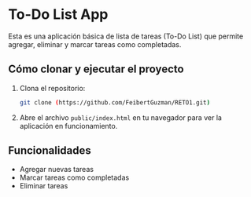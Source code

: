 # To-Do List App

Esta es una aplicación básica de lista de tareas (To-Do List) que permite agregar, eliminar y marcar tareas como completadas.

## Cómo clonar y ejecutar el proyecto

1. Clona el repositorio: 
    ```bash
    git clone (https://github.com/FeibertGuzman/RETO1.git)
    ```

2. Abre el archivo `public/index.html` en tu navegador para ver la aplicación en funcionamiento.

## Funcionalidades

- Agregar nuevas tareas
- Marcar tareas como completadas
- Eliminar tareas
